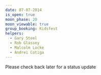 ```yaml
---
date: 07-07-2014
is_open: true
moon_phase: 20
moon_viewable: true
group_booking: Kidsfest
helpers:
  - Gary Steel
  - Rob Glassey
  - Malcolm Locke
  - Andrei Cotiga
---
```

Please check back later for a status update
